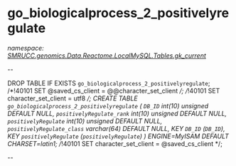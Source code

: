 ﻿# go_biologicalprocess_2_positivelyregulate
_namespace: [SMRUCC.genomics.Data.Reactome.LocalMySQL.Tables.gk_current](./index.md)_

--
 
 DROP TABLE IF EXISTS `go_biologicalprocess_2_positivelyregulate`;
 /*!40101 SET @saved_cs_client = @@character_set_client */;
 /*!40101 SET character_set_client = utf8 */;
 CREATE TABLE `go_biologicalprocess_2_positivelyregulate` (
 `DB_ID` int(10) unsigned DEFAULT NULL,
 `positivelyRegulate_rank` int(10) unsigned DEFAULT NULL,
 `positivelyRegulate` int(10) unsigned DEFAULT NULL,
 `positivelyRegulate_class` varchar(64) DEFAULT NULL,
 KEY `DB_ID` (`DB_ID`),
 KEY `positivelyRegulate` (`positivelyRegulate`)
 ) ENGINE=MyISAM DEFAULT CHARSET=latin1;
 /*!40101 SET character_set_client = @saved_cs_client */;
 
 --




